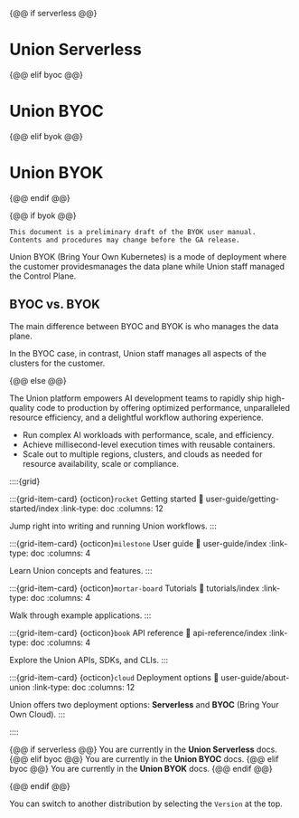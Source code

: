 {@@ if serverless @@}

# Union Serverless

{@@ elif byoc @@}

# Union BYOC

{@@ elif byok @@}

# Union BYOK

{@@ endif @@}

{@@ if byok @@}

```{admonition} Prelimminary draft
This document is a preliminary draft of the BYOK user manual.
Contents and procedures may change before the GA release.
```

Union BYOK (Bring Your Own Kubernetes) is a mode of deployment where the customer providesmanages the data plane while Union staff managed the Control Plane.

## BYOC vs. BYOK

The main difference between BYOC and BYOK is who manages the data plane.

In the BYOC case, in contrast, Union staff manages all aspects of the clusters for the customer.

{@@ else @@}

The Union platform empowers AI development teams to rapidly ship high-quality code to production by offering optimized performance, unparalleled resource efficiency, and a delightful workflow authoring experience.

- Run complex AI workloads with performance, scale, and efficiency.
- Achieve millisecond-level execution times with reusable containers.
- Scale out to multiple regions, clusters, and clouds as needed for resource availability, scale or compliance.

::::{grid}

:::{grid-item-card} {octicon}`rocket` Getting started
:link: user-guide/getting-started/index
:link-type: doc
:columns: 12

Jump right into writing and running Union workflows.
:::

:::{grid-item-card} {octicon}`milestone` User guide
:link: user-guide/index
:link-type: doc
:columns: 4

Learn Union concepts and features.
:::

:::{grid-item-card} {octicon}`mortar-board` Tutorials
:link: tutorials/index
:link-type: doc
:columns: 4

Walk through example applications.
:::

:::{grid-item-card} {octicon}`book` API reference
:link: api-reference/index
:link-type: doc
:columns: 4

Explore the Union APIs, SDKs, and CLIs.
:::

:::{grid-item-card} {octicon}`cloud` Deployment options
:link: user-guide/about-union
:link-type: doc
:columns: 12

Union offers two deployment options: **Serverless** and **BYOC** (Bring Your Own Cloud).
:::

::::

{@@ if serverless @@}
You are currently in the **Union Serverless** docs.
{@@ elif byoc @@}
You are currently in the **Union BYOC** docs.
{@@ elif byoc @@}
You are currently in the **Union BYOK** docs.
{@@ endif @@}

{@@ endif @@}

You can switch to another distribution by selecting the `Version` at the top.
